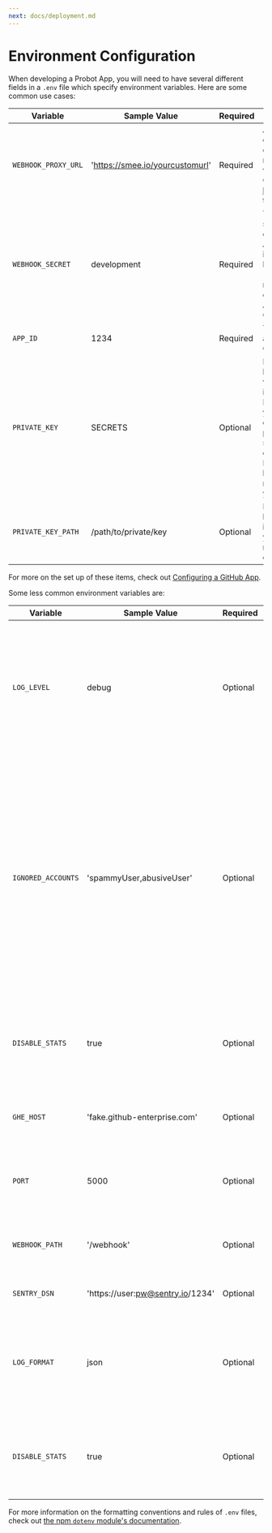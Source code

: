 ```yaml
---
next: docs/deployment.md
---
```


# Environment Configuration

When developing a Probot App, you will need to have several different fields in a `.env` file which specify environment variables. Here are some common use cases:

Variable | Sample Value | Required | Description
---|---|---|---
`WEBHOOK_PROXY_URL` | 'https://smee.io/yourcustomurl'| Required | Allows your local development environment to receive GitHub webhook events. Go to https://smee.io/new to get started.
`WEBHOOK_SECRET` | development | Required | The webhook secret used when creating a GitHub App. 'development' is used as a default, but the value in `.env` needs to match the value configured in your App settings on GitHub.
`APP_ID` | 1234 | Required | The App ID assigned to your GitHub App
`PRIVATE_KEY` | SECRETS | Optional | Private key; however, this variable is optional, if it is not present Probot will look in your project's directory for the private key, specifically a file ending in `.pem`. Having a private key somewhere _is_ necessary to run your Probot App.
`PRIVATE_KEY_PATH` | /path/to/private/key | Optional | Path to your private key, a `.pem` file. This is only necessary if your private key is not in your project directory.

For more on the set up of these items, check out [Configuring a GitHub App](https://probot.github.io/docs/development/#configuring-a-github-app).

Some less common environment variables are:

Variable | Sample Value | Required | Description
---|---|---|---
`LOG_LEVEL` | debug | Optional | The default log level is `info`, but you can also change it to `trace`, `debug`, or `warn`. This affects the verbosity of the logging Probot provides when running your app.
`IGNORED_ACCOUNTS` | 'spammyUser,abusiveUser' | Optional | Specific to the probot/stats endpoint which fuels the data about each Probot App for our website. By marking an account as ignored, that account will not be included in data collected on the website. The primary use case for this is spammy or abusive users that the GitHub API sends us but who 404.
`DISABLE_STATS` | true | Optional | Allows for Probot Apps to opt out of inclusion in the /stats endpoint which gathers data about each app.
`GHE_HOST` | 'fake.github-enterprise.com' | Optional | Allows for a Probot App to be run on a GitHub Enterprise instance.
`PORT` | 5000 | Optional | The port on which Probot will start a local server on. By default, this is 3000.
`WEBHOOK_PATH` | '/webhook' | Optional | The URL path which will recieve webhooks. By default, this is `'/'`.
`SENTRY_DSN` | 'https://user:pw@sentry.io/1234' | Optional | Logs all errors to [Sentry](https://sentry.io/) for error tracking.
`LOG_FORMAT` | json |  Optional | By default, logs are formatted for readability in development. If you intend to drain logs to a logging service, use this option.
`DISABLE_STATS` | true | Optional | Disable requests to retrieve installation statistics. Recommended for local development.



For more information on the formatting conventions and rules of `.env` files, check out [the npm `dotenv` module's documentation](https://www.npmjs.com/package/dotenv#rules).
